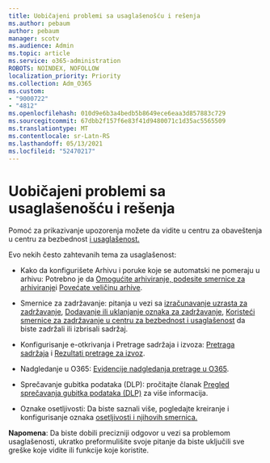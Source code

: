 ```yaml
---
title: Uobičajeni problemi sa usaglašenošću i rešenja
ms.author: pebaum
author: pebaum
manager: scotv
ms.audience: Admin
ms.topic: article
ms.service: o365-administration
ROBOTS: NOINDEX, NOFOLLOW
localization_priority: Priority
ms.collection: Adm_O365
ms.custom:
- "9000722"
- "4812"
ms.openlocfilehash: 010d9e6b3a4bedb5b8649ece6eaa3d857883c729
ms.sourcegitcommit: 67dbb2f157f6e83f41d9480071c1d35ac5565509
ms.translationtype: MT
ms.contentlocale: sr-Latn-RS
ms.lasthandoff: 05/13/2021
ms.locfileid: "52470217"
---
```

# <a name="compliance-common-issues-and-resolutions"></a>Uobičajeni problemi sa usaglašenošću i rešenja

Pomoć za prikazivanje upozorenja možete da vidite u centru za obaveštenja u centru za bezbednost [i usaglašenost.](/microsoft-365/compliance/alert-policies.md)

Evo nekih često zahtevanih tema za usaglašenost:

- Kako da konfigurišete Arhivu i poruke koje se automatski ne pomeraju u arhivu: Potrebno je da [Omogućite arhiviranje, podesite smernice za arhiviranje](/microsoft-365/compliance/enable-archive-mailboxes.md)i [Povećate veličinu arhive](/microsoft-365/compliance/enable-unlimited-archiving.md).

- Smernice za zadržavanje: pitanja u vezi sa [izračunavanje uzrasta za zadržavanje](/exchange/security-and-compliance/messaging-records-management/retention-age.md), [Dodavanje ili uklanjanje oznaka za zadržavanje](/exchange/security-and-compliance/messaging-records-management/add-or-remove-retention-tags.md), [Koristeći smernice za zadržavanje u centru za bezbednost i usaglašenost](/microsoft-365/compliance/retention-policies.md) da biste zadržali ili izbrisali sadržaj.

- Konfigurisanje e-otkrivanja i Pretrage sadržaja i izvoza: [Pretraga sadržaja](/microsoft-365/compliance/search-for-content.md) i [Rezultati pretrage za izvoz](/microsoft-365/compliance/export-search-results.md).

- Nadgledanje u O365: [Evidencije nadgledanja pretrage u O365](/microsoft-365/compliance/search-the-audit-log-in-security-and-compliance.md).

- Sprečavanje gubitka podataka (DLP): pročitajte članak [Pregled sprečavanja gubitka podataka (DLP)](/microsoft-365/compliance/data-loss-prevention-policies.md) za više informacija.
 
- Oznake osetljivosti: Da biste saznali više, pogledajte kreiranje i konfigurisanje oznaka [osetljivosti i njihovih smernica.](/microsoft-365/compliance/create-sensitivity-labels.md)

**Napomena**: Da biste dobili precizniji odgovor u vezi sa problemom usaglašenosti, ukratko preformulišite svoje pitanje da biste uključili sve greške koje vidite ili funkcije koje koristite.

